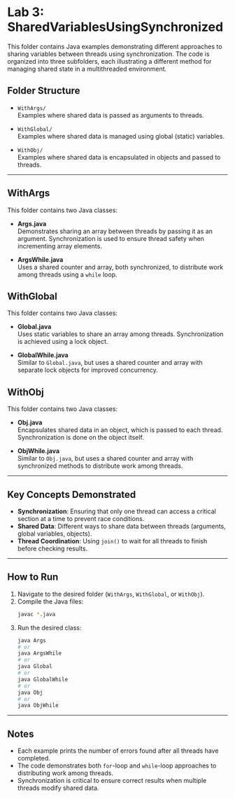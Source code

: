 # Lab 3: SharedVariablesUsingSynchronized

This folder contains Java examples demonstrating different approaches to sharing variables between threads using synchronization. The code is organized into three subfolders, each illustrating a different method for managing shared state in a multithreaded environment.

## Folder Structure

- `WithArgs/`  
    Examples where shared data is passed as arguments to threads.

- `WithGlobal/`  
    Examples where shared data is managed using global (static) variables.

- `WithObj/`  
    Examples where shared data is encapsulated in objects and passed to threads.

---

## WithArgs

This folder contains two Java classes:

- **Args.java**  
    Demonstrates sharing an array between threads by passing it as an argument. Synchronization is used to ensure thread safety when incrementing array elements.

- **ArgsWhile.java**  
    Uses a shared counter and array, both synchronized, to distribute work among threads using a `while` loop.

## WithGlobal

This folder contains two Java classes:

- **Global.java**  
    Uses static variables to share an array among threads. Synchronization is achieved using a lock object.

- **GlobalWhile.java**  
    Similar to `Global.java`, but uses a shared counter and array with separate lock objects for improved concurrency.

## WithObj

This folder contains two Java classes:

- **Obj.java**  
    Encapsulates shared data in an object, which is passed to each thread. Synchronization is done on the object itself.

- **ObjWhile.java**  
    Similar to `Obj.java`, but uses a shared counter and array with synchronized methods to distribute work among threads.

---

## Key Concepts Demonstrated

- **Synchronization**: Ensuring that only one thread can access a critical section at a time to prevent race conditions.
- **Shared Data**: Different ways to share data between threads (arguments, global variables, objects).
- **Thread Coordination**: Using `join()` to wait for all threads to finish before checking results.

---

## How to Run

1. Navigate to the desired folder (`WithArgs`, `WithGlobal`, or `WithObj`).
2. Compile the Java files:
     ```sh
     javac *.java
     ```
3. Run the desired class:
     ```sh
     java Args
     # or
     java ArgsWhile
     # or
     java Global
     # or
     java GlobalWhile
     # or
     java Obj
     # or
     java ObjWhile
     ```

---

## Notes

- Each example prints the number of errors found after all threads have completed.
- The code demonstrates both `for`-loop and `while`-loop approaches to distributing work among threads.
- Synchronization is critical to ensure correct results when multiple threads modify shared data.
